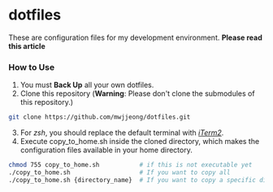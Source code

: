 # dotfiles
These are configuration files for my development environment. **Please read this article**

### How to Use
1. You must **Back Up** all your own dotfiles.
2. Clone this repository (**Warning**: Please don't clone the submodules of this repository.)
```bash
git clone https://github.com/mwjjeong/dotfiles.git
```
3. For _zsh_, you should replace the default terminal with _[iTerm2](https://iterm2.com)_.
4. Execute copy_to_home.sh inside the cloned directory, which makes the configuration files available in your home directory.
```bash
chmod 755 copy_to_home.sh           # if this is not executable yet
./copy_to_home.sh                   # If you want to copy all
./copy_to_home.sh {directory_name}  # If you want to copy a specific directory
```
